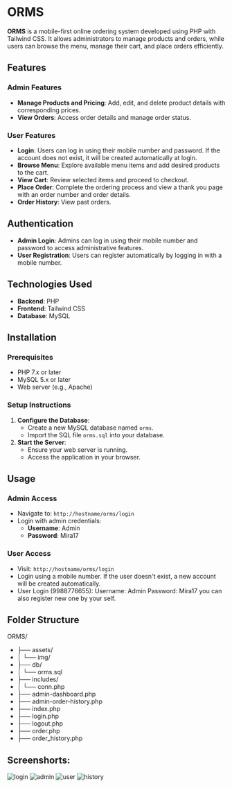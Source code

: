 # ORMS

**ORMS** is a mobile-first online ordering system developed using PHP with Tailwind CSS. It allows administrators to manage products and orders, while users can browse the menu, manage their cart, and place orders efficiently.

## Features

### Admin Features
- **Manage Products and Pricing**: Add, edit, and delete product details with corresponding prices.
- **View Orders**: Access order details and manage order status.

### User Features
- **Login**: Users can log in using their mobile number and password. If the account does not exist, it will be created automatically at login.
- **Browse Menu**: Explore available menu items and add desired products to the cart.
- **View Cart**: Review selected items and proceed to checkout.
- **Place Order**: Complete the ordering process and view a thank you page with an order number and order details.
- **Order History**: View past orders.

## Authentication

- **Admin Login**: Admins can log in using their mobile number and password to access administrative features.
- **User Registration**: Users can register automatically by logging in with a mobile number.

## Technologies Used

- **Backend**: PHP
- **Frontend**: Tailwind CSS
- **Database**: MySQL

## Installation

### Prerequisites
- PHP 7.x or later
- MySQL 5.x or later
- Web server (e.g., Apache)

### Setup Instructions
1. **Configure the Database**:
   - Create a new MySQL database named `orms`.
   - Import the SQL file `orms.sql` into your database.
2. **Start the Server**:
   - Ensure your web server is running.
   - Access the application in your browser.

## Usage

### Admin Access
- Navigate to: `http://hostname/orms/login`
- Login with admin credentials:
  - **Username**: Admin
  - **Password**: Mira17

### User Access
- Visit: `http://hostname/orms/login`
- Login using a mobile number. If the user doesn't exist, a new account will be created automatically.
- User Login (9988776655): Username: Admin Password: Mira17 you can also register new one by your self.

## Folder Structure

ORMS/
- ├── assets/
- │ └── img/
- ├── db/
- │ └── orms.sql
- ├── includes/
- │ └── conn.php
- ├── admin-dashboard.php
- ├── admin-order-history.php
- ├── index.php
- ├── login.php
- ├── logout.php
- ├── order.php
- ├── order_history.php

## Screenshorts:

![login](https://github.com/user-attachments/assets/88e3cf57-05e2-4700-9771-ca6b0956bdc8)
![admin](https://github.com/user-attachments/assets/da0688b9-e589-45fa-820f-359608d84de4)
![user](https://github.com/user-attachments/assets/6ee8a7df-f5b0-4ea7-b4b0-c5c94d01bc9b)
![history](https://github.com/user-attachments/assets/22716c6c-d8b4-49cc-9bb4-7e65c8de8e0f)

  
